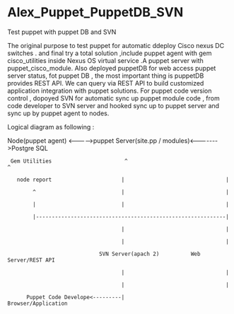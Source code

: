# Alex_Puppet_PuppetDB_SVN
Test puppet with puppet DB and SVN

The original purpose to test puppet for automatic ddeploy Cisco nexus DC switches . and final try a total solution ,include puppet agent with gem cisco_utilities inside Nexus OS virtual service .A puppet server with puppet_cisco_module. Also deployed puppetDB for web access puppet server status, fot puppet DB , the most important thing is puppetDB provides REST API. We can query via REST API to build customized application integration with puppet solutions. For puppet code version control , dopoyed SVN for automatic sync up puppet module code , from code developer to SVN server and hooked sync up to puppet server and sync up by puppet agent to nodes.

Logical diagram as following :



Node(puppet agent) <----->puppet Server(site.pp / modules)<------->Postgre SQL

     Gem Utilities                       ^                                ^
    
       node report                      |                                |
       
            ^                           |                                |
            
            |                           |                                | 
            
            |------------------------------------------------------------|
            
                                        |                                |
                                        
                                        |                                | 
                                        
                                 SVN Server(apach 2)          Web Server/REST API 
                                 
                                        |                                |
                                        
                                        |                                |
                                        
          Puppet Code Develope<---------|                       Browser/Application
          
                                                         
                                                         
